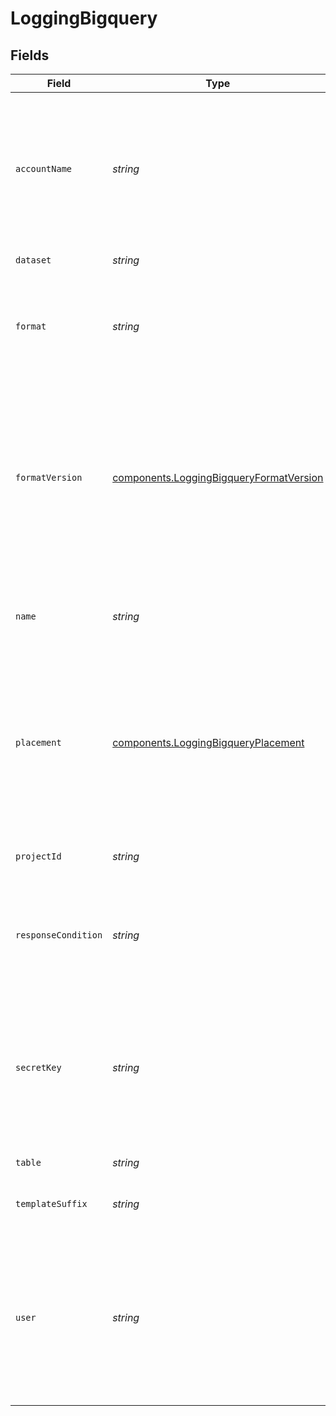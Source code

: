 # LoggingBigquery


## Fields

| Field                                                                                                                                                                                                                      | Type                                                                                                                                                                                                                       | Required                                                                                                                                                                                                                   | Description                                                                                                                                                                                                                | Example                                                                                                                                                                                                                    |
| -------------------------------------------------------------------------------------------------------------------------------------------------------------------------------------------------------------------------- | -------------------------------------------------------------------------------------------------------------------------------------------------------------------------------------------------------------------------- | -------------------------------------------------------------------------------------------------------------------------------------------------------------------------------------------------------------------------- | -------------------------------------------------------------------------------------------------------------------------------------------------------------------------------------------------------------------------- | -------------------------------------------------------------------------------------------------------------------------------------------------------------------------------------------------------------------------- |
| `accountName`                                                                                                                                                                                                              | *string*                                                                                                                                                                                                                   | :heavy_minus_sign:                                                                                                                                                                                                         | The name of the Google Cloud Platform service account associated with the target log collection service. Not required if `user` and `secret_key` are provided.                                                             | test-user@test-project-id.iam.gserviceaccount.com                                                                                                                                                                          |
| `dataset`                                                                                                                                                                                                                  | *string*                                                                                                                                                                                                                   | :heavy_minus_sign:                                                                                                                                                                                                         | Your BigQuery dataset.                                                                                                                                                                                                     |                                                                                                                                                                                                                            |
| `format`                                                                                                                                                                                                                   | *string*                                                                                                                                                                                                                   | :heavy_minus_sign:                                                                                                                                                                                                         | A Fastly [log format string](https://docs.fastly.com/en/guides/custom-log-formats). Must produce JSON that matches the schema of your BigQuery table.                                                                      |                                                                                                                                                                                                                            |
| `formatVersion`                                                                                                                                                                                                            | [components.LoggingBigqueryFormatVersion](../../../sdk/models/components/loggingbigqueryformatversion.md)                                                                                                                  | :heavy_minus_sign:                                                                                                                                                                                                         | The version of the custom logging format used for the configured endpoint. The logging call gets placed by default in `vcl_log` if `format_version` is set to `2` and in `vcl_deliver` if `format_version` is set to `1`.<br/> | 2                                                                                                                                                                                                                          |
| `name`                                                                                                                                                                                                                     | *string*                                                                                                                                                                                                                   | :heavy_minus_sign:                                                                                                                                                                                                         | The name of the BigQuery logging object. Used as a primary key for API access.                                                                                                                                             |                                                                                                                                                                                                                            |
| `placement`                                                                                                                                                                                                                | [components.LoggingBigqueryPlacement](../../../sdk/models/components/loggingbigqueryplacement.md)                                                                                                                          | :heavy_minus_sign:                                                                                                                                                                                                         | Where in the generated VCL the logging call should be placed. If not set, endpoints with `format_version` of 2 are placed in `vcl_log` and those with `format_version` of 1 are placed in `vcl_deliver`.<br/>              | <nil>                                                                                                                                                                                                                      |
| `projectId`                                                                                                                                                                                                                | *string*                                                                                                                                                                                                                   | :heavy_minus_sign:                                                                                                                                                                                                         | Your Google Cloud Platform project ID. Required                                                                                                                                                                            | test-project-id                                                                                                                                                                                                            |
| `responseCondition`                                                                                                                                                                                                        | *string*                                                                                                                                                                                                                   | :heavy_minus_sign:                                                                                                                                                                                                         | The name of an existing condition in the configured endpoint, or leave blank to always execute.                                                                                                                            | <nil>                                                                                                                                                                                                                      |
| `secretKey`                                                                                                                                                                                                                | *string*                                                                                                                                                                                                                   | :heavy_minus_sign:                                                                                                                                                                                                         | Your Google Cloud Platform account secret key. The `private_key` field in your service account authentication JSON. Not required if `account_name` is specified.                                                           | -----BEGIN PRIVATE KEY-----<br/>...<br/>-----END PRIVATE KEY-----<br/>                                                                                                                                                     |
| `table`                                                                                                                                                                                                                    | *string*                                                                                                                                                                                                                   | :heavy_minus_sign:                                                                                                                                                                                                         | Your BigQuery table.                                                                                                                                                                                                       |                                                                                                                                                                                                                            |
| `templateSuffix`                                                                                                                                                                                                           | *string*                                                                                                                                                                                                                   | :heavy_minus_sign:                                                                                                                                                                                                         | BigQuery table name suffix template. Optional.                                                                                                                                                                             |                                                                                                                                                                                                                            |
| `user`                                                                                                                                                                                                                     | *string*                                                                                                                                                                                                                   | :heavy_minus_sign:                                                                                                                                                                                                         | Your Google Cloud Platform service account email address. The `client_email` field in your service account authentication JSON. Not required if `account_name` is specified.                                               | test-user@test-project-id.iam.gserviceaccount.com                                                                                                                                                                          |